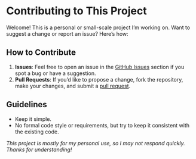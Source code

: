 # Contributing to This Project

Welcome! This is a personal or small-scale project I’m working on. Want to suggest a change or report an issue? Here’s how:

## How to Contribute

1. **Issues**: Feel free to open an issue in the [GitHub Issues](https://github.com/zbejas/orbiscast/issues) section if you spot a bug or have a suggestion.
2. **Pull Requests**: If you’d like to propose a change, fork the repository, make your changes, and submit a [pull request](https://github.com/zbejas/orbiscast/pulls).

## Guidelines

- Keep it simple.
- No formal code style or requirements, but try to keep it consistent with the existing code.

_This project is mostly for my personal use, so I may not respond quickly. Thanks for understanding!_
